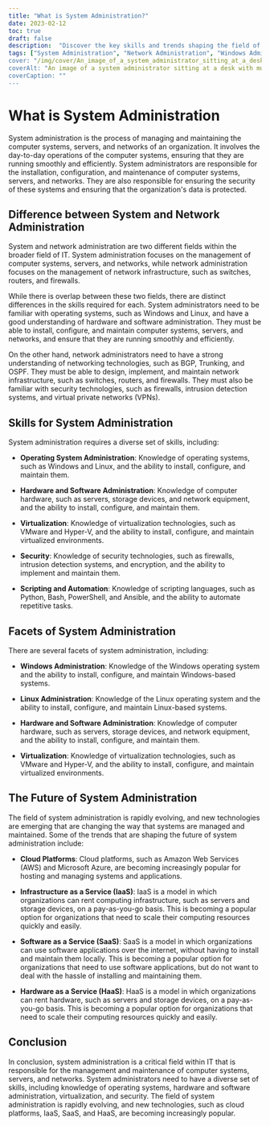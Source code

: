 ```yaml
---
title: "What is System Administration?"
date: 2023-02-12
toc: true
draft: false
description:  "Discover the key skills and trends shaping the field of system administration, including the differences between system and network administration, the facets of Windows, Linux, hardware and software, and virtualization administration, and the rise of cloud platforms and services."
tags: ["System Administration", "Network Administration", "Windows Administration", "Linux Administration", "Hardware Administration", Software Administration", "Virtualization", "Cloud Platforms", "IaaS", "SaaS", "HaaS"]
cover: "/img/cover/An_image_of_a_system_administrator_sitting_at_a_desk.webp"
coverAlt: "An image of a system administrator sitting at a desk with multiple computer screens displaying system status, network activity, and security alerts."
coverCaption: ""
---
```

# What is System Administration

System administration is the process of managing and maintaining the computer systems, servers, and networks of an organization. It involves the day-to-day operations of the computer systems, ensuring that they are running smoothly and efficiently. System administrators are responsible for the installation, configuration, and maintenance of computer systems, servers, and networks. They are also responsible for ensuring the security of these systems and ensuring that the organization's data is protected.

## Difference between System and Network Administration

System and network administration are two different fields within the broader field of IT. System administration focuses on the management of computer systems, servers, and networks, while network administration focuses on the management of network infrastructure, such as switches, routers, and firewalls.

While there is overlap between these two fields, there are distinct differences in the skills required for each. System administrators need to be familiar with operating systems, such as Windows and Linux, and have a good understanding of hardware and software administration. They must be able to install, configure, and maintain computer systems, servers, and networks, and ensure that they are running smoothly and efficiently.

On the other hand, network administrators need to have a strong understanding of networking technologies, such as BGP, Trunking, and OSPF. They must be able to design, implement, and maintain network infrastructure, such as switches, routers, and firewalls. They must also be familiar with security technologies, such as firewalls, intrusion detection systems, and virtual private networks (VPNs).

## Skills for System Administration

System administration requires a diverse set of skills, including:

- **Operating System Administration**: Knowledge of operating systems, such as Windows and Linux, and the ability to install, configure, and maintain them.

- **Hardware and Software Administration**: Knowledge of computer hardware, such as servers, storage devices, and network equipment, and the ability to install, configure, and maintain them.

- **Virtualization**: Knowledge of virtualization technologies, such as VMware and Hyper-V, and the ability to install, configure, and maintain virtualized environments.

- **Security**: Knowledge of security technologies, such as firewalls, intrusion detection systems, and encryption, and the ability to implement and maintain them.

- **Scripting and Automation**: Knowledge of scripting languages, such as Python, Bash, PowerShell, and Ansible, and the ability to automate repetitive tasks.

## Facets of System Administration

There are several facets of system administration, including:

- **Windows Administration**: Knowledge of the Windows operating system and the ability to install, configure, and maintain Windows-based systems.

- **Linux Administration**: Knowledge of the Linux operating system and the ability to install, configure, and maintain Linux-based systems.

- **Hardware and Software Administration**: Knowledge of computer hardware, such as servers, storage devices, and network equipment, and the ability to install, configure, and maintain them.

- **Virtualization**: Knowledge of virtualization technologies, such as VMware and Hyper-V, and the ability to install, configure, and maintain virtualized environments.

## The Future of System Administration

The field of system administration is rapidly evolving, and new technologies are emerging that are changing the way that systems are managed and maintained. Some of the trends that are shaping the future of system administration include:

- **Cloud Platforms**: Cloud platforms, such as Amazon Web Services (AWS) and Microsoft Azure, are becoming increasingly popular for hosting and managing systems and applications.

- **Infrastructure as a Service (IaaS)**: IaaS is a model in which organizations can rent computing infrastructure, such as servers and storage devices, on a pay-as-you-go basis. This is becoming a popular option for organizations that need to scale their computing resources quickly and easily.

- **Software as a Service (SaaS)**: SaaS is a model in which organizations can use software applications over the internet, without having to install and maintain them locally. This is becoming a popular option for organizations that need to use software applications, but do not want to deal with the hassle of installing and maintaining them.

- **Hardware as a Service (HaaS)**: HaaS is a model in which organizations can rent hardware, such as servers and storage devices, on a pay-as-you-go basis. This is becoming a popular option for organizations that need to scale their computing resources quickly and easily.

## Conclusion

In conclusion, system administration is a critical field within IT that is responsible for the management and maintenance of computer systems, servers, and networks. System administrators need to have a diverse set of skills, including knowledge of operating systems, hardware and software administration, virtualization, and security. The field of system administration is rapidly evolving, and new technologies, such as cloud platforms, IaaS, SaaS, and HaaS, are becoming increasingly popular.

